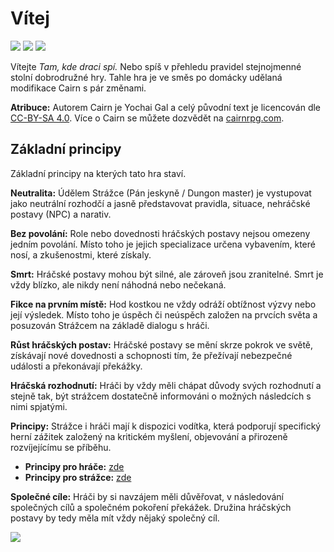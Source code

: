 # Vítej

<img src="/assets/sep_line.png"/>

<img src="/assets/tkds_baner_wiki_top.webp" style="zoom:100%;" />

<img src="/assets/sep_line.png"/>

Vítejte *Tam, kde draci spí.* Nebo spíš v přehledu pravidel stejnojmenné stolní dobrodružné hry. Tahle hra je ve směs po domácky udělaná modifikace Cairn s pár změnami.

**Atribuce:** Autorem Cairn je Yochai Gal a celý původní text je licencován dle [CC-BY-SA 4.0](https://creativecommons.org/licenses/by-sa/4.0/). Více o Cairn se můžete dozvědět na [cairnrpg.com](https://cairnrpg.com/).

## Základní principy

Základní principy na kterých tato hra staví.

**Neutralita:** Údělem Strážce (Pán jeskyně / Dungon master) je vystupovat jako neutrální rozhodčí a jasně představovat pravidla, situace, nehráčské postavy (NPC) a narativ.

**Bez povolání:** Role nebo dovednosti hráčských postavy nejsou omezeny jedním povolání. Místo toho je jejich specializace určena vybavením, které nosí, a zkušenostmi, které získaly.

**Smrt:** Hráčské postavy mohou být silné, ale zároveň jsou zranitelné. Smrt je vždy blízko, ale nikdy není náhodná nebo nečekaná.

**Fikce na prvním místě:** Hod kostkou ne vždy odráží obtížnost výzvy nebo její výsledek. Místo toho je úspěch či neúspěch založen na prvcích světa a posuzován Strážcem na základě dialogu s hráči.

**Růst hráčských postav:** Hráčské postavy se mění skrze pokrok ve světě, získávají nové dovednosti a schopnosti tím, že přežívají nebezpečné události a překonávají překážky.

**Hráčská rozhodnutí:** Hráči by vždy měli chápat důvody svých rozhodnutí a stejně tak, být strážcem dostatečně informováni o možných následcích s nimi spjatými.

**Principy:** Strážce i hráči mají k dispozici vodítka, která podporují specifický herní zážitek založený na kritickém myšlení, objevování a přirozeně rozvíjejícímu se příběhu. 

- **Principy pro hráče:** [zde](/Player/)
- **Principy pro strážce:** [zde](/Warden/)

**Společné cíle:** Hráči by si navzájem měli důvěřovat, v následování společných cílů a společném pokoření překážek. Družina hráčských postavy by tedy měla mít vždy nějaký společný cíl. 

<img src="/assets/sep_line.png"/>
